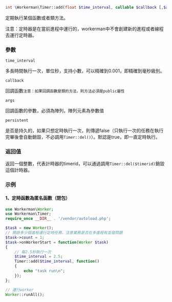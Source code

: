 ```php
int \Workerman\Timer::add(float $time_interval, callable $callback [,$args = array(), bool $persistent = true])
```
定期執行某個函數或者類方法。

注意：定時器是在當前進程中運行的，workerman中不會創建新的進程或者線程去運行定時器。

### 參數
 ``` time_interval ```

多長時間執行一次，單位秒，支持小數，可以精確到0.001，即精確到毫秒級別。


 ``` callback ```

回調函數```注意：如果回調函數是類的方法，則方法必須是public屬性```


 ``` args ```

回調函數的參數，必須為陣列，陣列元素為參數值


 ``` persistent ```

是否是持久的，如果只想定時執行一次，則傳遞false（只執行一次的任務在執行完畢後會自動銷毀，不必調用```Timer::del()```）。默認是true，即一直定時執行。

### 返回值
返回一個整數，代表計時器的timerid，可以通過調用```Timer::del($timerid)```銷毀這個計時器。

### 示例

#### 1、定時函數為匿名函數（閉包）
```php
use Workerman\Worker;
use Workerman\Timer;
require_once __DIR__ . '/vendor/autoload.php';

$task = new Worker();
// 開啟多少個進程運行定時任務，注意業務是否在多進程有並發問題
$task->count = 1;
$task->onWorkerStart = function(Worker $task)
{
    // 每2.5秒執行一次
    $time_interval = 2.5;
    Timer::add($time_interval, function()
    {
        echo "task run\n";
    });
};

// 運行worker
Worker::runAll();
```
